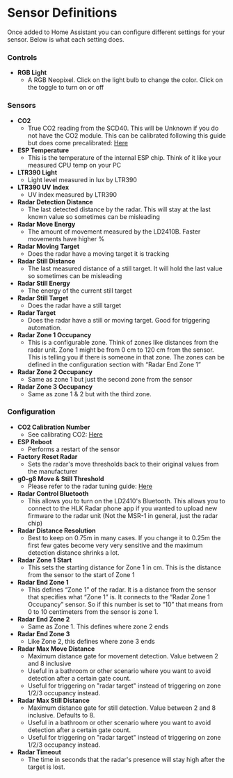 # Sensor Definitions

Once added to Home Assistant you can configure different settings for your sensor. Below is what each setting does.

### Controls

- **RGB Light**
    - A RGB Neopixel. Click on the light bulb to change the color. Click on the toggle to turn on or off

### Sensors

- **CO2**
    - True CO2 reading from the SCD40. This will be Unknown if you do not have the CO2 module. This can be calibrated following this guide but does come precalibrated: [Here](https://wiki.apolloautomation.cloud/books/general/page/co2-calibration)
- **ESP Temperature**
    - This is the temperature of the internal ESP chip. Think of it like your measured CPU temp on your PC
- **LTR390 Light**
    - Light level measured in lux by LTR390
- **LTR390 UV Index**
    - UV index measured by LTR390
- **Radar Detection Distance**
    - The last detected distance by the radar. This will stay at the last known value so sometimes can be misleading
- **Radar Move Energy**
    - The amount of movement measured by the LD2410B. Faster movements have higher %
- **Radar Moving Target**
    - Does the radar have a moving target it is tracking
- **Radar Still Distance**
    - The last measured distance of a still target. It will hold the last value so sometimes can be misleading
- **Radar Still Energy**
    - The energy of the current still target
- **Radar Still Target**
    - Does the radar have a still target
- **Radar Target**
    - Does the radar have a still or moving target. Good for triggering automation.
- **Radar Zone 1 Occupancy**
    - This is a configurable zone. Think of zones like distances from the radar unit. Zone 1 might be from 0 cm to 120 cm from the sensor. This is telling you if there is someone in that zone. The zones can be defined in the configuration section with “Radar End Zone 1”
- **Radar Zone 2 Occupancy**
    - Same as zone 1 but just the second zone from the sensor
- **Radar Zone 3 Occupancy**
    - Same as zone 1 & 2 but with the third zone.

### Configuration

- **CO2 Calibration Number**
    - See calibrating CO2: [Here](https://wiki.apolloautomation.cloud/books/general/page/co2-calibration)
- **ESP Reboot**
    - Performs a restart of the sensor
- **Factory Reset Radar**
    - Sets the radar's move thresholds back to their original values from the manufacturer
- **g0-g8 Move & Still Threshold**
    - Please refer to the radar tuning guide: [Here](https://wiki.apolloautomation.cloud/books/msr-1/page/how-to-tune-mmwave-using-home-assistant)
- **Radar Control Bluetooth**
    - This allows you to turn on the LD2410's Bluetooth. This allows you to connect to the HLK Radar phone app if you wanted to upload new firmware to the radar unit (Not the MSR-1 in general, just the radar chip)
- **Radar Distance Resolution**
    - Best to keep on 0.75m in many cases. If you change it to 0.25m the first few gates become very very sensitive and the maximum detection distance shrinks a lot.
- **Radar Zone 1 Start**
    - This sets the starting distance for Zone 1 in cm. This is the distance from the sensor to the start of Zone 1
- **Radar End Zone 1**
    - This defines “Zone 1” of the radar. It is a distance from the sensor that specifies what “Zone 1” is. It connects to the “Radar Zone 1 Occupancy” sensor. So if this number is set to “10” that means from 0 to 10 centimeters from the sensor is zone 1.
- **Radar End Zone 2**
    - Same as Zone 1. This defines where zone 2 ends
- **Radar End Zone 3**
    - Like Zone 2, this defines where zone 3 ends
- **Radar Max Move Distance**
    - Maximum distance gate for movement detection. Value between 2 and 8 inclusive
    - Useful in a bathroom or other scenario where you want to avoid detection after a certain gate count.
    - Useful for triggering on "radar target" instead of triggering on zone 1/2/3 occupancy instead.
- **Radar Max Still Distance**
    - Maximum distance gate for still detection. Value between 2 and 8 inclusive. Defaults to 8.
    - Useful in a bathroom or other scenario where you want to avoid detection after a certain gate count.
    - Useful for triggering on "radar target" instead of triggering on zone 1/2/3 occupancy instead.
- **Radar Timeout**
    - The time in seconds that the radar's presence will stay high after the target is lost.